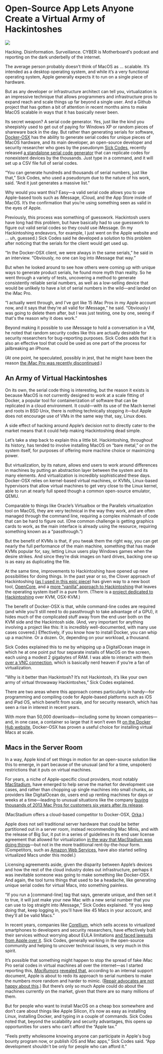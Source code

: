 # Open-Source App Lets Anyone Create a Virtual Army of Hackintoshes
[![](https://video-images.vice.com/topics/57a205628cb727dec795a6b1/callout_logo/1614199980283-screen-shot-2021-02-24-at-34918-pm.png?resize=240:*)
](https://www.vice.com/en/topic/cyber)

Hacking. Disinformation. Surveillance. CYBER is Motherboard's podcast and reporting on the dark underbelly of the internet.

The average person probably doesn’t think of MacOS as … scalable. It’s intended as a desktop operating system, and while it’s a very functional operating system, Apple generally expects it to run on a single piece of hardware.

But as any developer or infrastructure architect can tell you, virtualization is an impressive technique that allows programmers and infrastructure pros to expand reach and scale things up far beyond a single user. And a Github project that has gotten a bit of attention in recent months aims to make MacOS scalable in ways that it has basically never been.

Its secret weapon? A serial code generator. Yes, just like the kind you sheepishly used to get out of paying for Windows XP or random pieces of shareware back in the day. But rather than generating serials for software, [Docker-OSX](https://github.com/sickcodes/Docker-OSX) has the ability to generate serial codes for unique pieces of MacOS hardware, and its main developer, an open-source developer and security researcher who goes by the pseudonym [Sick Codes](https://twitter.com/sickcodes), recently released [a standalone serial code generator](https://github.com/sickcodes/osx-serial-generator) that can replicate codes for nonexistent devices by the thousands. Just type in a command, and it will set up a CSV file full of serial codes.

“You can generate hundreds and thousands of serial numbers, just like that,” Sick Codes, who used a pseudonym due to the nature of his work, said. “And it just generates a massive list.”

Why would you want this? Easy—a valid serial code allows you to use Apple-based tools such as iMessage, iCloud, and the App Store inside of MacOS. It’s the confirmation that you’re using something seen as valid in the eyes of Apple.

Previously, this process was something of guesswork. Hackintosh users have long had this problem, but have basically had to use guesswork to figure out valid serial codes so they could use iMessage. (In my Hackintoshing endeavors, for example, I just went on the Apple website and … uh, guessed.) Sick Codes said he developed a solution to this problem after noticing that the serials for the client would get used up.

“In the Docker-OSX client, we were always in the same serials,” he said in an interview. “Obviously, no one can log into iMessage that way.”

But when he looked around to see how others were coming up with unique ways to generate product serials, he found more myth than reality. So he went through a variety of tests, uncovering a method to generate consistently reliable serial numbers, as well as a low-selling device that would be unlikely to have a lot of serial numbers in the wild—and landed on the iMac Pro.

“I actually went through, and I've got like 15 iMac Pros in my Apple account now, and it says that they're all valid for iMessage,” he said. “Obviously I was going to delete them after, but I was just testing, one by one, seeing if that's the reason why it does work.”

Beyond making it possible to use iMessage to hold a conversation in a VM, he noted that random security codes like this are actually desirable for security researchers for bug-reporting purposes. Sick Codes adds that it is also an effective tool that could be used as one part of the process for jailbreaking an iPhone.

(At one point, he speculated, possibly in jest, that he might have been the reason [the iMac Pro was recently discontinued](https://lifehacker.com/apple-is-discontinuing-the-imac-pro-now-what-1846430699).)

An Army of Virtual Hackintoshes
-------------------------------

On its own, the serial code thing is interesting, but the reason it exists is because MacOS is not currently designed to work at a scale fitting of Docker, a popular tool for containerization of software that can be replicated in a cloud environment. It could—with its use of the Mach kernel and roots in BSD Unix, there is nothing technically stopping it—but Apple does not encourage use of VMs in the same way that, say, Linux does.

A side effect of hacking around Apple’s decision not to directly cater to the market means that it could help making Hackintoshing dead simple.

Let’s take a step back to explain this a little bit. Hackintoshing, throughout its history, has tended to involve installing MacOS on “bare metal,” or on the system itself, for purposes of offering more machine choice or maximizing power. 

But virtualization, by its nature, allows end users to work around differences in machines by putting an abstraction layer between the system and its many elements. And virtualization is incredibly sophisticated these days. Docker-OSX relies on kernel-based virtual machines, or KVMs, Linux-based hypervisors that allow virtual machines to get very close to the Linux kernel, able to run at nearly full speed though a common open-source emulator, QEMU.

Comparable to things like Oracle’s Virtualbox or the Parallels virtualization tool on MacOS, they are very technical in the way they work, and are often managed through the command line, requiring a complex mishmash of code that can be hard to figure out. (One common challenge is getting graphics cards to work, as the main interface is already using the resource, requiring something known as a “passthrough.”)

But the benefit of KVMs is that, if you tweak them the right way, you can get nearly the full performance of the main machine, something that has made KVMs popular for, say, letting Linux users play Windows games when the desire strikes. And since they’re disk images on hard drives, backing one up is as easy as duplicating the file.

At the same time, improvements to Hackintoshing have opened up new possibilities for doing things. In the past year or so, the Clover approach of Hackintoshing ([as I used in this epic piece](https://www.vice.com/en_us/article/8xznw4/how-to-make-a-hackintosh-laptop)) has given way to a new boot tool, [OpenCore](https://dortania.github.io/OpenCore-Install-Guide/), and a [more “vanilla” approach to Hackintoshing](https://hackintosh.gitbook.io/-r-hackintosh-vanilla-desktop-guide/) that leaves the operating system itself in a pure form. (There is a [project dedicated to Hackintoshing](https://github.com/kholia/OSX-KVM) over KVM, OSX-KVM.)

The benefit of Docker-OSX is that, while command-line codes are required (and while you’ll still need to do passthrough to take advantage of a GPU), it hides much of the complicated stuff away from the end user both on the KVM side and the Hackintosh side. (And, very important for anything involving a project like this: It is incredibly well-documented, with many use cases covered.) Effectively, if you know how to install Docker, you can whip up a machine. Or a dozen. Or, depending on your workload, a thousand.

Sick Codes explained this to me by whipping up a DigitalOcean image in which he at one point put four separate installs of MacOS on the screen, each using a modest 2 gigabytes of RAM. I was able to interact with them [over a VNC connection](https://www.vice.com/en/article/y3g4ex/why-remote-access-software-is-almost-too-useful), which is basically nerd heaven if you’re a fan of virtualization.

“Why is it better than Hackintosh? It’s not Hackintosh, it’s like your own army of virtual throwaway Hackintoshes,” Sick Codes explained.

There are two areas where this approach comes particularly in handy—for programming and compiling code for Apple-based platforms such as iOS and iPad OS, which benefit from scale, and for security research, which has seen a rise in interest in recent years.

With more than 50,000 downloads—including some by known companies—and, in one case, a container so large that it won’t even fit [on the Docker Hub website](https://hub.docker.com/r/sickcodes/docker-osx), Docker-OSX has proven a useful choice for installing virtual Macs at scale.

Macs in the Server Room
-----------------------

In a way, Apple kind of set things in motion for an open-source solution like this to emerge, in part because of the unusual (and for a time, unspoken) restrictions that it puts on virtual machines.

For years, a niche of Apple-specific cloud providers, most notably [MacStadium](https://www.macstadium.com/), have emerged to help serve the market for development use cases, and rather than chopping up single machines into small chunks, as providers like DigitalOcean do, users end up renting machines for days or weeks at a time—leading to unusual situations like the company [buying thousands of 2013 Mac Pros for customers six years after its release](https://www.vice.com/en/article/pajmk9/who-kept-buying-the-mac-pro-everyone-hated).

(MacStadium offers a cloud-based competitor to Docker-OSX, [Orka](https://www.macstadium.com/orka).)

Apple does not sell traditional server hardware that could be better partitioned out in a server room, instead recommending Mac Minis, and with the release of Big Sur, it put in a series of guidelines in its end user license agreement that allowed for virtualization [in the way that MacStadium was doing things](https://blog.macstadium.com/blog/developers-big-sur-and-vindication)—but not in the more traditional rent-by-the-hour form. (Competitors, such as [Amazon Web Services](https://aws.amazon.com/about-aws/whats-new/2020/11/announcing-amazon-ec2-mac-instances-for-macos/), have also started selling virtualized Macs under this model.)

Licensing agreements aside, given the disparity between Apple’s devices and how the rest of the cloud industry doles out infrastructure, perhaps it was inevitable someone was going to make something like Docker-OSX. And again, the tool turns things that used to be a headache, like generating unique serial codes for virtual Macs, into something painless.

“If you run a \[command-line\] tag that says, generate unique, and then set it to true, it will just make your new Mac with a new serial number that you can use to log straight into iMessage,” Sick Codes explained. “If you keep doing that, keep logging in, you'll have like 45 Macs in your account, and they'll all be valid Macs.”

In recent years, companies like [Corellium](https://corellium.com/), which sells access to virtualized smartphones to developers and security researchers, have effectively built their services without worrying about EULA limitations [and faced lawsuits from Apple over it](https://www.vice.com/en/article/d3a8jq/apple-corellium-lawsuit). Sick Codes, generally working in the open-source community and helping to uncover technical issues, is very much in this spirit.

It’s possible that something might happen to stop the spread of fake iMac Pro serial codes in virtual machines all over the internet—as I started reporting this, _[MacRumors](https://www.macrumors.com/2021/03/09/apple-randomized-serial-numbers-early-2021/)_ [revealed that](https://www.macrumors.com/2021/03/09/apple-randomized-serial-numbers-early-2021/), according to an internal support document, Apple is about to redo its approach to serial numbers to make the numbers more random and harder to mimic. ([Repair advocates are not happy about this](https://twitter.com/RDKLInc/status/1369697562614194178).) But there’s only so much Apple could do about the machines currently on the market, given that there are so many millions of them.

But for people who want to install MacOS on a cheap box somewhere and don’t care about things like Apple Silicon, it’s now as easy as installing Linux, installing Docker, and typing in a couple of commands. Sick Codes noted that, beyond the scalability and security advantages, this opens up opportunities for users who can’t afford the “Apple tax.”

“Feels pretty wholesome knowing anyone can participate in Apple's bug bounty program now, or publish iOS and Mac apps,” Sick Codes said. “App development shouldn't be only for people who can afford it.”